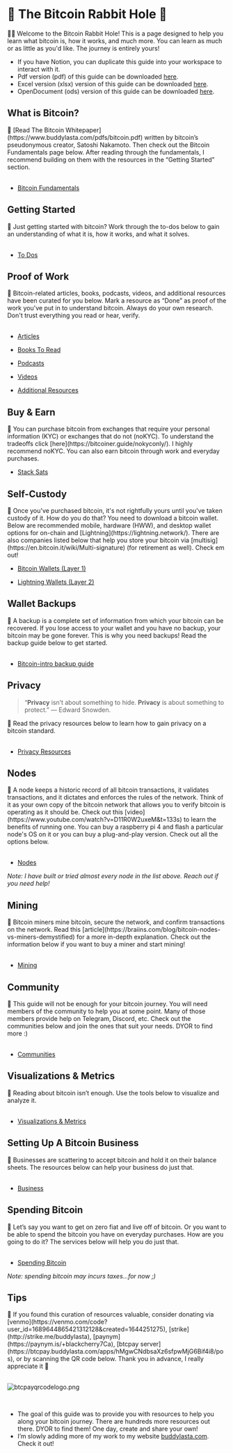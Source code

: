 # 🐇 The Bitcoin Rabbit Hole 🐇

<aside>
👋🏽 Welcome to the Bitcoin Rabbit Hole! This is a page designed to help you learn what bitcoin is, how it works, and much more. You can learn as much or as little as you'd like. The journey is entirely yours!

</aside>

- If you have Notion, you can duplicate this guide into your workspace to interact with it.
- Pdf version (pdf) of this guide can be downloaded [here](https://www.buddylasta.com/pdfs/The-Bitcoin-Rabbit-Hole-Guide.pdf).
- Excel version (xlsx) version of this guide can be downloaded [here](https://www.buddylasta.com/xlsx/The-Bitcoin-Rabbit-Hole-Guide.xlsx).
- OpenDocument (ods) version of this guide can be downloaded [here](https://www.buddylasta.com/ods/The-Bitcoin-Rabbit-Hole-Guide.ods).

## **What is Bitcoin?**

<aside>
📌 
[Read The Bitcoin Whitepaper](https://www.buddylasta.com/pdfs/bitcoin.pdf) written by bitcoin’s pseudonymous creator, Satoshi Nakamoto. Then check out the Bitcoin Fundamentals page below. After reading through the fundamentals, I recommend building on them with the resources in the “Getting Started” section.

</aside>

<br />

- [Bitcoin Fundamentals](%F0%9F%90%87%20The%20Bitc%207a7a3/Bitcoin%20Fu%207c83e.md)

## Getting Started

<aside>
📌 Just getting started with bitcoin? Work through the to-dos below to gain an understanding of what it is, how it works, and what it solves.

</aside>

<br />

- [To Dos](%F0%9F%90%87%20The%20Bitc%207a7a3/To%20Dos%2016ddd.md)

## **Proof of Work**

<aside>
📌 Bitcoin-related articles, books, podcasts, videos, and additional resources have been curated for you below. Mark a resource as “Done” as proof of the work you've put in to understand bitcoin. Always do your own research. Don't trust everything you read or hear, verify.

</aside>

<br />

- [Articles](%F0%9F%90%87%20The%20Bitc%207a7a3/Articles%20dcedb.md)

- [Books To Read](%F0%9F%90%87%20The%20Bitc%207a7a3/Books%20To%20R%20f0b0b.md)

- [Podcasts](%F0%9F%90%87%20The%20Bitc%207a7a3/Podcasts%202558b.md)

- [Videos](%F0%9F%90%87%20The%20Bitc%207a7a3/Videos%200d7f3.md)

- [Additional Resources](%F0%9F%90%87%20The%20Bitc%207a7a3/Additional%206ffcc.md)

## **Buy & Earn**

<aside>
📌 You can purchase bitcoin from exchanges that require your personal information (KYC) or exchanges that do not (noKYC). To understand the tradeoffs click [here](https://bitcoiner.guide/nokyconly/). I highly recommend noKYC. You can also earn bitcoin through work and everyday purchases.

</aside>

- [Stack Sats](%F0%9F%90%87%20The%20Bitc%207a7a3/Stack%20Sats%20a4fe1.csv)

## Self-Custody

<aside>
📌 Once you've purchased bitcoin, it's not rightfully yours until you've taken custody of it. How do you do that? You need to download a bitcoin wallet. Below are recommended mobile, hardware (HWW), and desktop wallet options for on-chain and [Lightning](https://lightning.network/). There are also companies listed below that help you store your bitcoin via [multisig](https://en.bitcoin.it/wiki/Multi-signature) (for retirement as well). Check em out!

</aside>

- [Bitcoin Wallets (Layer 1)](%F0%9F%90%87%20The%20Bitc%207a7a3/Bitcoin%20Wa%20faaca.csv)

- [Lightning Wallets (Layer 2)](%F0%9F%90%87%20The%20Bitc%207a7a3/Lightning%20%20cc92d.csv)

## Wallet Backups

<aside>
📌 A backup is a complete set of information from which your bitcoin can be recovered. If you lose access to your wallet and you have no backup, your bitcoin may be gone forever. This is why you need backups! Read the backup guide below to get started.
</aside>
<br />

- [Bitcoin-intro backup guide](https://bitcoin-intro.com/en/backup)

## Privacy

> “**Privacy** isn’t about something to hide. **Privacy** is about something to protect.” — Edward Snowden.
> 

<aside>
📌 Read the privacy resources below to learn how to gain privacy on a bitcoin standard.

</aside>

<br />

- [Privacy Resources](%F0%9F%90%87%20The%20Bitc%207a7a3/Privacy%20Re%20b3b1e.csv)

## Nodes

<aside>
📌 A node keeps a historic record of all bitcoin transactions, it validates transactions, and it dictates and enforces the rules of the network. Think of it as your own copy of the bitcoin network that allows you to verify bitcoin is operating as it should be. Check out this [video](https://www.youtube.com/watch?v=D11R0W2uxeM&t=133s) to learn the benefits of running one. You can buy a raspberry pi 4 and flash a particular node's OS on it or you can buy a plug-and-play version. Check out all the options below.

</aside>

<br />

- [Nodes](%F0%9F%90%87%20The%20Bitc%207a7a3/Nodes%20540a7.csv)

*Note: I have built or tried almost every node in the list above. Reach out if you need help!*

## Mining

<aside>
📌 Bitcoin miners mine bitcoin, secure the network, and confirm transactions on the network. Read this [article](https://braiins.com/blog/bitcoin-nodes-vs-miners-demystified) for a more in-depth explanation. Check out the information below if you want to buy a miner and start mining!

</aside>

<br />

- [Mining](%F0%9F%90%87%20The%20Bitc%207a7a3/Mining%2078771.csv)

## Community

<aside>
📌 This guide will not be enough for your bitcoin journey. You will need members of the community to help you at some point. Many of those members provide help on Telegram, Discord, etc. Check out the communities below and join the ones that suit your needs. DYOR to find more :)

</aside>

<br />

- [Communities](%F0%9F%90%87%20The%20Bitc%207a7a3/Communitie%2024f00.csv)

## Visualizations & Metrics

<aside>
📌 Reading about bitcoin isn’t enough. Use the tools below to visualize and analyze it.

</aside>

<br />

- [Visualizations & Metrics](%F0%9F%90%87%20The%20Bitc%207a7a3/Visualizat%20d0649.csv)

## Setting Up A Bitcoin Business

<aside>
📌 Businesses are scattering to accept bitcoin and hold it on their balance sheets. The resources below can help your business do just that.

</aside>

<br />

- [Business](%F0%9F%90%87%20The%20Bitc%207a7a3/Business%205a2e0.csv)

## Spending Bitcoin

<aside>
📌 Let’s say you want to get on zero fiat and live off of bitcoin. Or you want to be able to spend the bitcoin you have on everyday purchases. How are you going to do it? The services below will help you do just that.

</aside>

<br />

- [Spending Bitcoin](%F0%9F%90%87%20The%20Bitc%207a7a3/Spending%20B%20644a2.csv)

*Note: spending bitcoin may incurs taxes...for now ;)*

## Tips

<aside>
📌 If you found this curation of resources valuable, consider donating via [venmo](https://venmo.com/code?user_id=1689644865421312128&created=1644251275), [strike](http://strike.me/buddylasta), [paynym](https://paynym.is/+blackcherry7Ca), [btcpay server](https://btcpay.buddylasta.com/apps/hMgwCNdbsaXz6sfpwMjG6Bif4i8/pos), or by scanning the QR code below. Thank you in advance, I really appreciate it 🤠

</aside>

<br />

![btcpayqrcodelogo.png](%F0%9F%90%87%20The%20Bitc%207a7a3/btcpayqrcodelogo.png)

<br />

- The goal of this guide was to provide you with resources to help you along your bitcoin journey. There are hundreds more resources out there. DYOR to find them! One day, create and share your own!
- I’m slowly adding more of my work to my website [buddylasta.com](https://www.buddylasta.com/). Check it out!
